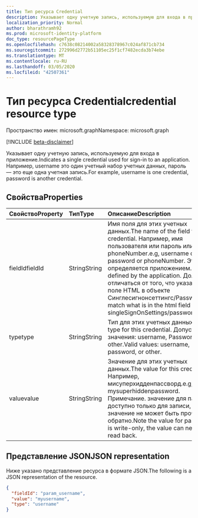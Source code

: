 ```yaml
---
title: Тип ресурса Credential
description: Указывает одну учетную запись, используемую для входа в приложение.
localization_priority: Normal
author: bharathramh92
ms.prod: microsoft-identity-platform
doc_type: resourcePageType
ms.openlocfilehash: c7638c08214002a58328378967c024af871cb734
ms.sourcegitcommit: 272996d2772b51105ec25f1cf7482ecda3b74ebe
ms.translationtype: MT
ms.contentlocale: ru-RU
ms.lasthandoff: 03/05/2020
ms.locfileid: "42507361"
---
```

# <a name="credential-resource-type"></a><span data-ttu-id="42d0c-103">Тип ресурса Credential</span><span class="sxs-lookup"><span data-stu-id="42d0c-103">credential resource type</span></span>

<span data-ttu-id="42d0c-104">Пространство имен: microsoft.graph</span><span class="sxs-lookup"><span data-stu-id="42d0c-104">Namespace: microsoft.graph</span></span>

[!INCLUDE [beta-disclaimer](../../includes/beta-disclaimer.md)]

<span data-ttu-id="42d0c-105">Указывает одну учетную запись, используемую для входа в приложение.</span><span class="sxs-lookup"><span data-stu-id="42d0c-105">Indicates a single credential used for sign-in to an application.</span></span> <span data-ttu-id="42d0c-106">Например, username это один учетный набор учетных данных, пароль — это еще одна учетная запись.</span><span class="sxs-lookup"><span data-stu-id="42d0c-106">For example, username is one credential, password is another credential.</span></span>

## <a name="properties"></a><span data-ttu-id="42d0c-107">Свойства</span><span class="sxs-lookup"><span data-stu-id="42d0c-107">Properties</span></span>

| <span data-ttu-id="42d0c-108">Свойство</span><span class="sxs-lookup"><span data-stu-id="42d0c-108">Property</span></span>     | <span data-ttu-id="42d0c-109">Тип</span><span class="sxs-lookup"><span data-stu-id="42d0c-109">Type</span></span>        | <span data-ttu-id="42d0c-110">Описание</span><span class="sxs-lookup"><span data-stu-id="42d0c-110">Description</span></span> |
|:-------------|:------------|:------------|
|<span data-ttu-id="42d0c-111">fieldId</span><span class="sxs-lookup"><span data-stu-id="42d0c-111">fieldId</span></span>|<span data-ttu-id="42d0c-112">String</span><span class="sxs-lookup"><span data-stu-id="42d0c-112">String</span></span>|<span data-ttu-id="42d0c-113">Имя поля для этих учетных данных.</span><span class="sxs-lookup"><span data-stu-id="42d0c-113">The name of the field for this credential.</span></span> <span data-ttu-id="42d0c-114">Например, имя пользователя или пароль или phoneNumber.</span><span class="sxs-lookup"><span data-stu-id="42d0c-114">e.g, username or password or phoneNumber.</span></span> <span data-ttu-id="42d0c-115">Это определяется приложением.</span><span class="sxs-lookup"><span data-stu-id="42d0c-115">This is defined by the application.</span></span> <span data-ttu-id="42d0c-116">Должно отличаться от того, что указано в поле HTML в объекте Синглесигнонсеттингс/Password.</span><span class="sxs-lookup"><span data-stu-id="42d0c-116">Must match what is in the html field on singleSignOnSettings/password object.</span></span>|
|<span data-ttu-id="42d0c-117">type</span><span class="sxs-lookup"><span data-stu-id="42d0c-117">type</span></span>|<span data-ttu-id="42d0c-118">String</span><span class="sxs-lookup"><span data-stu-id="42d0c-118">String</span></span>|<span data-ttu-id="42d0c-119">Тип для этих учетных данных.</span><span class="sxs-lookup"><span data-stu-id="42d0c-119">The type for this credential.</span></span> <span data-ttu-id="42d0c-120">Допустимые значения: username, Password или other.</span><span class="sxs-lookup"><span data-stu-id="42d0c-120">Valid values: username, password, or other.</span></span>|
|<span data-ttu-id="42d0c-121">value</span><span class="sxs-lookup"><span data-stu-id="42d0c-121">value</span></span>|<span data-ttu-id="42d0c-122">String</span><span class="sxs-lookup"><span data-stu-id="42d0c-122">String</span></span>|<span data-ttu-id="42d0c-123">Значение для этих учетных данных.</span><span class="sxs-lookup"><span data-stu-id="42d0c-123">The value for this credential.</span></span> <span data-ttu-id="42d0c-124">Например, мисуперхидденпассворд.</span><span class="sxs-lookup"><span data-stu-id="42d0c-124">e.g, mysuperhiddenpassword.</span></span> <span data-ttu-id="42d0c-125">Примечание. значение для паролей доступно только для записи, его значение не может быть прочитано обратно.</span><span class="sxs-lookup"><span data-stu-id="42d0c-125">Note the value for passwords is write-only, the value can never be read back.</span></span>|

## <a name="json-representation"></a><span data-ttu-id="42d0c-126">Представление JSON</span><span class="sxs-lookup"><span data-stu-id="42d0c-126">JSON representation</span></span>

<span data-ttu-id="42d0c-127">Ниже указано представление ресурса в формате JSON.</span><span class="sxs-lookup"><span data-stu-id="42d0c-127">The following is a JSON representation of the resource.</span></span>

<!-- {
  "blockType": "resource",
  "optionalProperties": [

  ],
  "@odata.type": "microsoft.graph.credential",
  "baseType": null
}-->

```json
{
  "fieldId": "param_username",
  "value": "myusername",
  "type": "username"
}
```

<!-- uuid: 16cd6b66-4b1a-43a1-adaf-3a886856ed98
2019-02-04 14:57:30 UTC -->
<!-- {
  "type": "#page.annotation",
  "description": "credential resource",
  "keywords": "",
  "section": "documentation",
  "tocPath": ""
}-->
